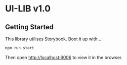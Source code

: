 # UI-LIB v1.0

## Getting Started

This library utilises Storybook. Boot it up with...

```zsh
npm run start
```

Then open [http://localhost:6006](http://localhost:6006) to view it in the browser.
